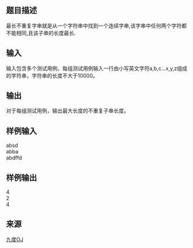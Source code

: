 ## 题目描述 ##
最长不重复字串就是从一个字符串中找到一个连续字串,该字串中任何两个字符都不能相同,且该子串的长度最长.

## 输入 ##
输入包含多个测试用例，每组测试用例输入一行由小写英文字符a,b,c...x,y,z组成的字符串，字符串的长度不大于10000。

## 输出 ##
对于每组测试用例，输出最大长度的不重复子串长度。

## 样例输入 ##
absd   
abba    
abdffd    
## 样例输出 ##
4   
2   
4   

## 来源 ##
[九度OJ](http://ac.jobdu.com/problem.php?pid=1530)
